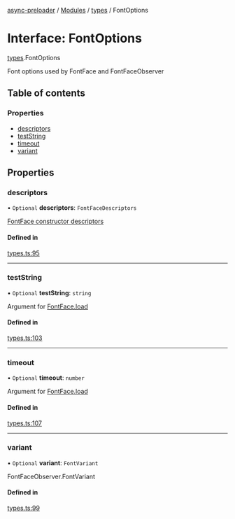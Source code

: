 [async-preloader](../README.md) / [Modules](../modules.md) / [types](../modules/types.md) / FontOptions

# Interface: FontOptions

[types](../modules/types.md).FontOptions

Font options used by FontFace and FontFaceObserver

## Table of contents

### Properties

- [descriptors](types.FontOptions.md#descriptors)
- [testString](types.FontOptions.md#teststring)
- [timeout](types.FontOptions.md#timeout)
- [variant](types.FontOptions.md#variant)

## Properties

### descriptors

• `Optional` **descriptors**: `FontFaceDescriptors`

[FontFace constructor descriptors](https://developer.mozilla.org/en-US/docs/Web/API/FontFace/FontFace)

#### Defined in

[types.ts:95](https://github.com/dmnsgn/async-preloader/blob/be46c7d/src/types.ts#L95)

___

### testString

• `Optional` **testString**: `string`

Argument for [FontFace.load](https://developer.mozilla.org/en-US/docs/Web/API/FontFace/load)

#### Defined in

[types.ts:103](https://github.com/dmnsgn/async-preloader/blob/be46c7d/src/types.ts#L103)

___

### timeout

• `Optional` **timeout**: `number`

Argument for [FontFace.load](https://developer.mozilla.org/en-US/docs/Web/API/FontFace/load)

#### Defined in

[types.ts:107](https://github.com/dmnsgn/async-preloader/blob/be46c7d/src/types.ts#L107)

___

### variant

• `Optional` **variant**: `FontVariant`

FontFaceObserver.FontVariant

#### Defined in

[types.ts:99](https://github.com/dmnsgn/async-preloader/blob/be46c7d/src/types.ts#L99)
